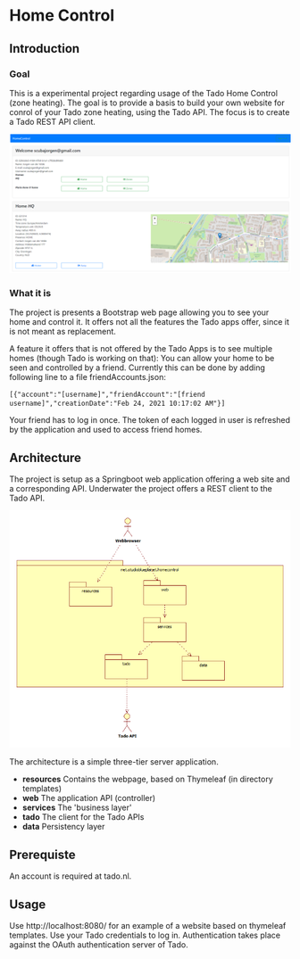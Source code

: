 # Home Control

## Introduction
### Goal
This is a experimental project regarding usage of the Tado Home Control (zone heating). 
The goal is to provide a basis to build your own website for conrol of your Tado zone
heating, using the Tado API. The focus is to create a Tado REST API client.

![Appliction](images/screenshot.png)

### What it is
The project is presents a Bootstrap web page allowing you to see your home and 
control it. It offers not all the features the Tado apps offer, since it 
is not meant as replacement.

A feature it offers that is not offered by the Tado Apps is to see multiple
homes (though Tado is working on that): You can allow your home to be seen
and controlled by a friend. Currently this can be done by adding following line
to a file friendAccounts.json:

```
[{"account":"[username]","friendAccount":"[friend username]","creationDate":"Feb 24, 2021 10:17:02 AM"}]
```
Your friend has to log in once. The token of each logged in user is refreshed by the
application and used to access friend homes.

## Architecture
The project is setup as a Springboot web application offering a web site and a 
corresponding API. Underwater the project offers a REST client to the Tado API.

![Architecture](images/architecture.png)

The architecture is a simple three-tier server application.

* **resources** Contains the webpage, based on Thymeleaf (in directory templates)
* **web** The application API (controller)
* **services** The 'business layer'
* **tado** The client for the Tado APIs
* **data** Persistency layer


## Prerequiste
An account is required at tado.nl.

## Usage
Use http://localhost:8080/ for an example of a website based on thymeleaf templates.
Use your Tado credentials to log in. Authentication takes place against the OAuth
authentication server of Tado.
